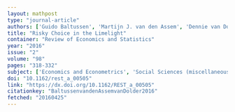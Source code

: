 ```yaml
---
layout: mathpost
type: "journal-article"
authors: ['Guido Baltussen', 'Martijn J. van den Assem', 'Dennie van Dolder']
title: "Risky Choice in the Limelight"
container: "Review of Economics and Statistics"
year: "2016"
issue: "2"
volume: "98"
pages: "318-332"
subject: ['Economics and Econometrics', 'Social Sciences (miscellaneous)']
doi: "10.1162/rest_a_00505"
link: "https://dx.doi.org/10.1162/REST_a_00505"
citationkey: "BaltussenvandenAssemvanDolder2016"
fetched: "20160425"
---
```


